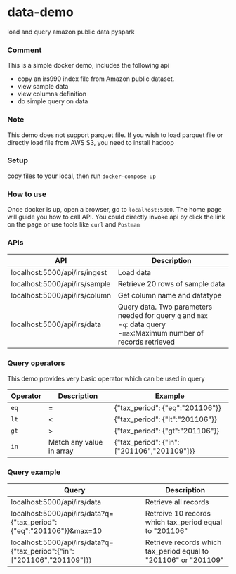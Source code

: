 # data-demo
load and query amazon public data pyspark

### Comment
This is a simple docker demo, includes the following api
- copy an irs990 index file from Amazon public dataset. 
- view sample data
- view columns definition
- do simple query on data

### Note
This demo does not support parquet file. If you wish to load parquet file or directly load file from AWS S3, you need to install hadoop

### Setup
copy files to your local, then run `docker-compose up`

### How to use
Once docker is up, open a browser, go to `localhost:5000`. The home page will guide you how to call API. You could directly invoke api by click the link on the page or use tools like `curl` and `Postman`

### APIs
| API | Description |
|---|---|
|localhost:5000/api/irs/ingest | Load data |
|localhost:5000/api/irs/sample| Retrieve 20 rows of sample data|
|localhost:5000/api/irs/column| Get column name and datatype|
|localhost:5000/api/irs/data| Query data. Two parameters needed for query `q` and `max`<br> -`q`: data query<br>-`max`:Maximum number of records retrieved|

### Query operators
This demo provides very basic operator which can be used in query<br>

| Operator | Description | Example |
|---|---|---|
|`eq`|=| {"tax_period": {"eq":"201106"}} |
|`lt`|<| {"tax_period": {"lt":"201106"}}|
|`gt`|>| {"tax_period": {"gt":"201106"}}|
|`in`|Match any value in array| {"tax_period": {"in":["201106","201109"]}} |

### Query example
| Query | Description |
|---|---|
|localhost:5000/api/irs/data | Retrieve all records |
|localhost:5000/api/irs/data?q={"tax_period":{"eq":"201106"}}&max=10| Retreive 10 records which tax_period equal to "201106"|
|localhost:5000/api/irs/data?q={"tax_period":{"in":["201106","201109"]}}| Retrieve records which tax_period equal to "201106" or "201109"|


